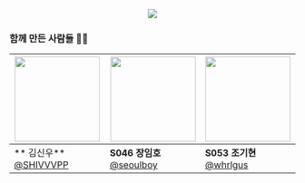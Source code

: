 <p align="center">
<img src="https://user-images.githubusercontent.com/46217844/99355696-1da9eb00-28ec-11eb-9ab8-d0c5ef54065e.png">
</p>

### 함께 만든 사람들 👨‍💻

| <img src="https://avatars1.githubusercontent.com/u/34773827?s=400&u=5d2fc5bb683e8974b85d82aa58096335b79db6ab&v=4" width="150"> | <img src="https://avatars3.githubusercontent.com/u/46217844?s=460&u=8dc1af018cddf99b1dee7170beac87d0f69c1fa1&v=4" width="150"> | <img src="https://avatars2.githubusercontent.com/u/21030956?s=460&u=3a1ddcfd3e95a67f995b6a4ab00be331c01a9a5c&v=4" width="150"> |
| ------------------------------------------------------------ | ------------------------------------------------------------ | ------------------------------------------------------------ |
|  ** 김신우** [@SHIVVVPP](https://github.com/SHIVVVPP)   |  **S046 장임호** [@seoulboy](https://github.com/seoulboy)   |  **S053 조기현** [@whrlgus](https://github.com/whrlgus)     |
